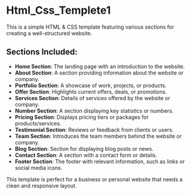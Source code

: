# Html_Css_Templete1
This is a simple HTML &amp; CSS template featuring various sections for creating a well-structured website. 

## Sections Included:

- **Home Section**: The landing page with an introduction to the website.
- **About Section**: A section providing information about the website or company.
- **Portfolio Section**: A showcase of work, projects, or products.
- **Offer Section**: Highlights current offers, deals, or promotions.
- **Services Section**: Details of services offered by the website or company.
- **Number Section**: A section displaying key statistics or numbers.
- **Pricing Section**: Displays pricing tiers or packages for products/services.
- **Testimonial Section**: Reviews or feedback from clients or users.
- **Team Section**: Introduces the team members behind the website or company.
- **Blog Section**: Section for displaying blog posts or news.
- **Contact Section**: A section with a contact form or details.
- **Footer Section**: The footer with relevant information, such as links or social media icons.

This template is perfect for a business or personal website that needs a clean and responsive layout.

